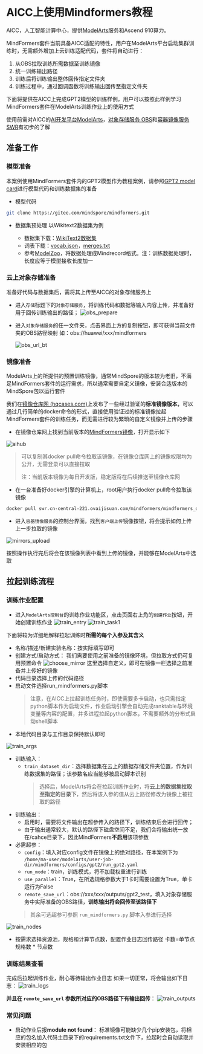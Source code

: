 # AICC上使用Mindformers教程

AICC，人工智能计算中心，提供[ModelArts](https://support.huaweicloud.com/bestpractice-modelarts/modelarts_10_0080.html)服务和Ascend 910算力。

MindFormers套件当前具备AICC适配的特性，用户在ModelArts平台启动集群训练时，无需额外增加上云训练适配代码，套件将自动进行：

1. 从OBS拉取训练所需数据至训练镜像
2. 统一训练输出路径
3. 训练后将训练输出整体回传指定文件夹
4. 训练过程中，通过回调函数将训练输出回传至指定文件夹

下面将提供在AICC上完成GPT2模型的训练样例，用户可以按照此样例学习MindFormers套件在ModelArts训练作业上的使用方式

使用前需对AICC的[AI开发平台ModelArts](https://support.huaweicloud.com/modelarts/index.html)，[对象存储服务 OBS](https://support.huaweicloud.com/obs/index.html)和[容器镜像服务 SWR](https://support.huaweicloud.com/swr/index.html)有初步的了解

## 准备工作

### 模型准备

本案例使用MindFormers套件内的GPT2模型作为教程案例，请参照[GPT2 model card](https://gitee.com/mindspore/mindformers/blob/dev/docs/model_cards/gpt2.md)进行模型代码和训练数据集的准备

- 模型代码

```bash
git clone https://gitee.com/mindspore/mindformers.git
```

- 数据集预处理
    以Wikitext2数据集为例

  - 数据集下载：[WikiText2数据集](https://gitee.com/link?target=https%3A%2F%2Fs3.amazonaws.com%2Fresearch.metamind.io%2Fwikitext%2Fwikitext-2-v1.zip)
  - 词表下载：[vocab.json](https://gitee.com/link?target=https%3A%2F%2Fhuggingface.co%2Fgpt2%2Fblob%2Fmain%2Fvocab.json)，[merges.txt](https://gitee.com/link?target=https%3A%2F%2Fhuggingface.co%2Fgpt2%2Fresolve%2Fmain%2Fmerges.txt)
  - 参考[ModelZoo](https://gitee.com/mindspore/models/tree/master/research/nlp/gpt2#language-modeling-%E8%AF%AD%E8%A8%80%E5%BB%BA%E6%A8%A1%E4%BB%BB%E5%8A%A1)，将数据处理成Mindrecord格式。注：训练数据处理时，长度应等于模型接收长度加一

### 云上对象存储准备

准备好代码与数据集后，需将其上传至AICC的对象存储服务上

- 进入`存储`标题下的`对象存储服务`，将训练代码和数据等输入内容上传，并准备好用于回传训练输出的路径；
    ![obs_prepare](asserts/obs_prepare.png)
- 进入`对象存储服务`的任一文件夹，点击界面上方的复制按钮，即可获得当前文件夹的OBS路径映射
    如：obs://huawei/xxx/mindformers

    ![obs_url_bt](asserts/obs_url_bt.png)

### 镜像准备

ModelArts上的所提供的预置训练镜像，通常MindSpore的版本较为老旧，不满足MindFormers套件的运行需求，所以通常需要自定义镜像，安装合适版本的MindSpore包以运行套件

我们在[镜像仓库网 (hqcases.com)](http://ai.hqcases.com/mirrors.html)上发布了一些经过验证的**标准镜像版本**，可以通过几行简单的docker命令的形式，直接使用验证过的标准镜像拉起MindFormers套件的训练任务，而无需进行较为繁琐的自定义镜像并上传的步骤

- 在镜像仓库网上找到当前版本的[MindFormers镜像](http://ai.hqcases.com/detail/74.html)，打开显示如下

![aihub](asserts/aihub.png)

> 可以复制其docker pull命令拉取该镜像，在镜像仓库网上的镜像权限均为公开，无需登录可以直接拉取
>
> 注：当前版本镜像为每日开发版，稳定版将在后续推送至镜像仓库网

- 在一台准备好docker引擎的计算机上，root用户执行docker pull命令拉取该镜像

```bash
docker pull swr.cn-central-221.ovaijisuan.com/mindformers/mindformers_dev_mindspore_1_10_1:mindformers_dev_20230607_py39
```

- 进入`容器镜像服务`的控制台界面，找到`客户端上传`镜像按钮，将会提示如何上传上一步拉取的镜像

![mirrors_upload](asserts/mirrors_upload.png)

按照操作执行完后将会在该镜像列表中看到上传的镜像，并能够在ModelArts中选取

## 拉起训练流程

### 训练作业配置

- 进入`ModelArts控制台`的训练作业功能区，点击页面右上角的`创建作业`按钮，开始创建训练作业
    ![train_entry](asserts/train_entry.png)
    ![train_task1](asserts/train_task1.png)

下面将较为详细地解释拉起训练时**所需的每个入参及其含义**

- 名称/描述/新建实验名称：按实际填写即可
- 创建方式/启动方式：
    我们需要使用之前准备的镜像环境，但拉取方式仍可复用预置命令
    ![choose_mirror](asserts/choose_mirror.png)
    这里选择自定义，即可在镜像一栏选择之前准备并上传好的镜像
- 代码目录选择上传的代码路径
- 启动文件选择run_mindformers.py脚本
    > 注意，在AICC上拉起训练任务时，即使需要多卡启动，也只需指定python脚本作为启动文件，作业启动引擎会自动完成ranktable与环境变量等内容的配置，并多进程拉起python脚本，不需要额外的分布式启动shell脚本
- 本地代码目录与工作目录保持默认即可

![train_args](asserts/train_args.png)

- 训练输入：
  - `train_dataset_dir`：选择数据集在云上的数据存储文件夹位置，作为训练数据集的路径；该参数名应当能够被启动脚本识别
    > 选择后，ModelArts将会在拉起训练作业时，将**云上的数据集拉取至指定的目录下**，然后将该入参的值从云上路径修改为镜像上被拉取的路径
- 训练输出：
  - 启用时，需要将文件输出在超参传入的路径下，训练结束后会进行回传；
  - 由于输出通常较大，默认的路径下磁盘空间不足，我们会将输出统一放在/cahce目录下，因此MindFormers**不启用**该项参数
- 必需超参：
  - `config`：填入对应config文件在镜像上的绝对路径，在本案例下为 `/home/ma-user/modelarts/user-job-dir/mindformers/configs/gpt2/run_gpt2.yaml`
  - `run_mode`：train，训练模式，将不加载权重进行训练
  - `use_parallel`：True，在所选规格参数大于1卡时需要设置为True，单卡运行为False
  - `remote_save_url`：obs://xxx/xxx/outputs/gpt2_test，填入对象存储服务中实际准备的OBS路径，**训练输出将会回传至该路径下**
  > 其余可选超参可参照 `run_mindformers.py` 脚本入参进行选择

![train_nodes](asserts/train_nodes.png)

- 按需求选择资源池，规格和计算节点数，配置作业日志回传路径
  卡数=单节点规格数 \* 节点数

### 训练结果查看

完成后拉起训练作业，耐心等待输出作业日志
如果一切正常，将会输出如下日志：
![train_logs](asserts/train_logs.png)

**并且在 `remote_save_url` 参数所对应的OBS路径下有输出回传**：
![train_outputs](asserts/train_outputs.png)

### 常见问题

- 启动作业后报**module not found**：
  标准镜像可能缺少几个pip安装包，将相应的包名加入代码主目录下的requirements.txt文件下，拉起时会自动读取并安装相应的包
